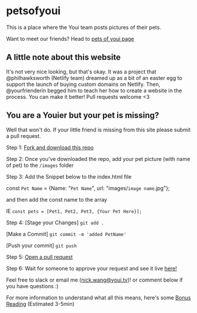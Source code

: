 # petsofyoui

This is a place where the Youi team posts pictures of their pets. 

Want to meet our friends? Head to [pets of youi page](http://nickwangyoui.github.io/petsofyoui)


## A little note about this website

It's not very nice looking, but that's okay. It was a project that @philhawksworth (Netlify team) dreamed up as a bit of an easter egg to support the launch of buying custom domains on Netlify. Then, @yourfrienderin begged him to teach her how to create a website in the process. You can make it better! Pull requests welcome <3


## You are a Youier but your pet is missing?

Well that won't do. If your little friend is missing from this site please submit a pull request.

Step 1: [Fork and download this repo](https://help.github.com/en/articles/fork-a-repo)

Step 2: Once you've downloaded the repo, add your pet picture (with name of pet) to the `/images` folder

Step 3: Add the Snippet below to the index.html file

const `Pet Name` = {Name: "`Pet Name`", url: "images/`image name`.jpg"};

and then add the const name to the array

IE `const pets = [Pet1, Pet2, Pet3, {Your Pet Here}];`

Step 4: 
[Stage your Changes]
`git add .`

[Make a Commit]
`git commit -m 'added PetName'`

[Push your commit]
`git push`

Step 5: [Open a pull request](https://help.github.com/en/articles/creating-a-pull-request-from-a-fork)

Step 6: Wait for someone to approve your request and see it live [here!](http://nickwangyoui.github.io/petsofyoui)

Feel free to slack or email me (nick.wang@youi.tv)! or comment below if you have questions :) 

For more information to understand what all this means, here's some [Bonus Reading](https://guides.github.com/introduction/flow/) (Estimated 3-5min)

